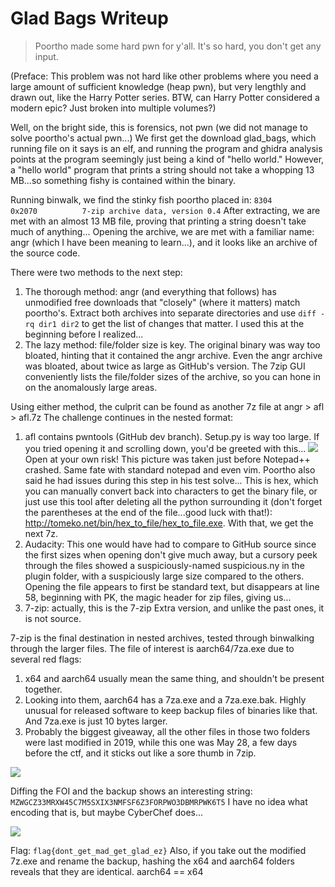 ﻿# Glad Bags Writeup

>Poortho made some hard pwn for y'all. It's so hard, you don't get any input.

(Preface: This problem was not hard like other problems where you need a large amount of sufficient knowledge (heap pwn), but very lengthly and drawn out, like the Harry Potter series. BTW, can Harry Potter considered a modern epic? Just broken into multiple volumes?)

Well, on the bright side, this is forensics, not pwn (we did not manage to solve poortho's actual pwn...)
We first get the download glad_bags, which running file on it says is an elf,  and running the program and ghidra analysis points at the program seemingly just being a kind of "hello world."
However, a "hello world" program that prints a string should not take a whopping 13 MB...so something fishy is contained within the binary.

Running binwalk, we find the stinky fish poortho placed in:
```8304          0x2070          7-zip archive data, version 0.4```
After extracting, we are met with an almost 13 MB file, proving that printing a string doesn't take much of anything...
Opening the archive, we are met with a familiar name: angr (which I have been meaning to learn...), and it looks like an archive of the source code.

There were two methods to the next step:
1. The thorough method: angr (and everything that follows) has unmodified free downloads that "closely" (where it matters) match poortho's. Extract both archives into separate directories and use `diff -rq dir1 dir2` to get the list of changes that matter. I used this at the beginning before I realized...
2. The lazy method: file/folder size is key. The original binary was way too bloated, hinting that it contained the angr archive. Even the angr archive was bloated, about twice as large as GitHub's version. The 7zip GUI conveniently lists the file/folder sizes of the archive, so you can hone in on the anomalously large areas.

Using either method, the culprit can be found as another 7z file at angr > afl > afl.7z
The challenge continues in the nested format:

1. afl contains pwntools (GitHub dev branch). Setup.py is way too large. If you tried opening it and scrolling down, you'd be greeted with this...
![](https://cdn.discordapp.com/attachments/717493157440258048/717839149868122142/unknown.png)
Open at your own risk! This picture was taken just before Notepad++ crashed. Same fate with standard notepad and even vim. Poortho also said he had issues during this step in his test solve... This is hex, which you can manually convert back into characters to get the binary file, or just use this tool after deleting all the python surrounding it (don't forget the parentheses at the end of the file...good luck with that!): <http://tomeko.net/bin/hex_to_file/hex_to_file.exe>. With that, we get the next 7z.
2. Audacity: This one would have had to compare to GitHub source since the first sizes when opening don't give much away, but a cursory peek through the files showed a suspiciously-named suspicious.ny in the plugin folder, with a suspiciously large size compared to the others. Opening the file appears to first be standard text, but disappears at line 58, beginning with PK, the magic header for zip files, giving us...
3. 7-zip: actually, this is the 7-zip Extra version, and unlike the past ones, it is not source.

7-zip is the final destination in nested archives, tested through binwalking through the larger files. The file of interest is aarch64/7za.exe due to several red flags:
1. x64 and aarch64 usually mean the same thing, and shouldn't be present together.
2. Looking into them, aarch64 has a 7za.exe and a 7za.exe.bak. Highly unusual for released software to keep backup files of binaries like that. And 7za.exe is just 10 bytes larger.
3. Probably the biggest giveaway, all the other files in those two folders were last modified in 2019, while this one was May 28, a few days before the ctf, and it sticks out like a sore thumb in 7zip.

![](https://cdn.discordapp.com/attachments/717493157440258048/718657504845889576/unknown.png)

Diffing the FOI and the backup shows an interesting string: `MZWGCZ33MRXW45C7M5SXIX3NMFSF6Z3FORPWO3DBMRPWK6T5` I have no idea what encoding that is, but maybe CyberChef does...

![](https://cdn.discordapp.com/attachments/717493157440258048/718665238634823720/unknown.png)

Flag: `flag{dont_get_mad_get_glad_ez}`
Also, if you take out the modified 7z.exe and rename the backup, hashing the x64 and aarch64 folders reveals that they are identical. aarch64 == x64
